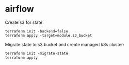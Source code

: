 # airflow

Create s3 for state:
```
terraform init -backend=false 
terraform apply -target=module.s3_bucket
```
Migrate state to s3 bucket and create managed k8s cluster:
```
terraform init -migrate-state
terraform apply
```